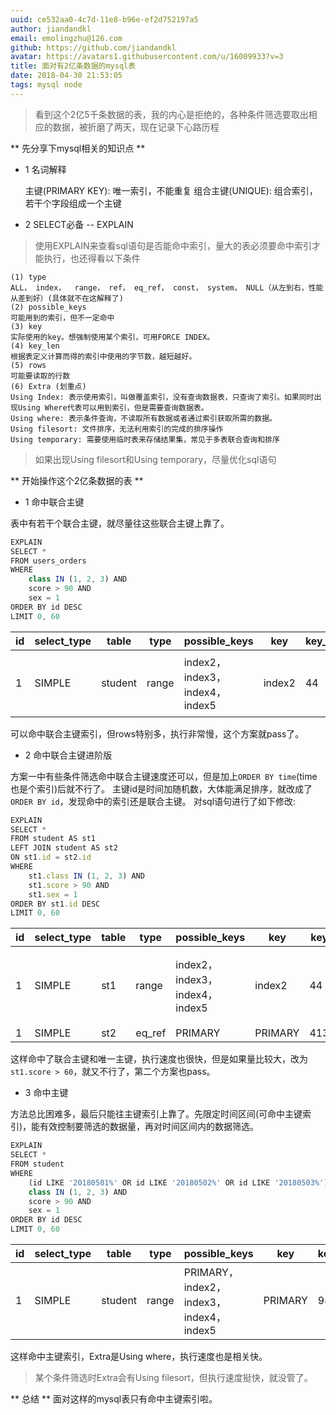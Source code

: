 ```yaml
---
uuid: ce532aa0-4c7d-11e8-b96e-ef2d752197a5
author: jiandandkl
email: emolingzhu@126.com
github: https://github.com/jiandandkl
avatar: https://avatars1.githubusercontent.com/u/16009933?v=3
title: 面对有2亿条数据的mysql表
date: 2018-04-30 21:53:05
tags: mysql node
---
```


 > 看到这个2亿5千条数据的表，我的内心是拒绝的，各种条件筛选要取出相应的数据，被折磨了两天，现在记录下心路历程

 ** 先分享下mysql相关的知识点 **
 * 1 名词解释

    主键(PRIMARY KEY): 唯一索引，不能重复
    组合主键(UNIQUE): 组合索引，若干个字段组成一个主键

* 2 SELECT必备 -- EXPLAIN
> 使用EXPLAIN来查看sql语句是否能命中索引，量大的表必须要命中索引才能执行，也还得看以下条件

    (1) type
    ALL， index，  range， ref， eq_ref， const， system， NULL（从左到右，性能从差到好）(具体就不在这解释了)
    (2) possible_keys
    可能用到的索引，但不一定命中
    (3) key
    实际使用的key。想强制使用某个索引，可用FORCE INDEX。
    (4) key_len
    根据表定义计算而得的索引中使用的字节数，越短越好。
    (5) rows
    可能要读取的行数
    (6) Extra (划重点)
    Using Index: 表示使用索引，叫做覆盖索引，没有查询数据表，只查询了索引。如果同时出现Using Where代表可以用到索引，但是需要查询数据表。
    Using where: 表示条件查询，不读取所有数据或者通过索引获取所需的数据。
    Using filesort: 文件排序，无法利用索引的完成的排序操作
    Using temporary: 需要使用临时表来存储结果集，常见于多表联合查询和排序
> 如果出现Using filesort和Using temporary，尽量优化sql语句

** 开始操作这个2亿条数据的表 **

* 1 命中联合主键

表中有若干个联合主键，就尽量往这些联合主键上靠了。

```javascript
EXPLAIN 
SELECT *
FROM users_orders
WHERE
	class IN (1, 2, 3) AND
	score > 90 AND
	sex = 1
ORDER BY id DESC
LIMIT 0, 60
```

| id | select_type | table | type | possible_keys | key | key_len | ref | rows | Extra |
| --- | --- | --- | --- | --- | --- | --- | --- | --- | --- |
| 1 | SIMPLE | student | range | index2， index3， index4， index5 | index2 | 44 | NULL | 642323 | Using index condition; Using filesort |

可以命中联合主键索引，但rows特别多，执行非常慢，这个方案就pass了。

* 2 命中联合主键进阶版

方案一中有些条件筛选命中联合主键速度还可以，但是加上`ORDER BY time`(time也是个索引)后就不行了。
主键id是时间加随机数，大体能满足排序，就改成了`ORDER BY id`，发现命中的索引还是联合主键。
对sql语句进行了如下修改:

```javascript
EXPLAIN
SELECT *
FROM student AS st1
LEFT JOIN student AS st2
ON st1.id = st2.id
WHERE
    st1.class IN (1, 2, 3) AND
    st1.score > 90 AND
    st1.sex = 1
ORDER BY st1.id DESC
LIMIT 0, 60
```
| id | select_type | table | type | possible_keys | key | key_len | ref | rows | Extra |
| --- | --- | --- | --- | --- | --- | --- | --- | --- | --- |
| 1 | SIMPLE | st1 | range | index2， index3， index4， index5 | index2 | 44 | NULL | 642323 | Using where; Using index; Using filesort |
| 1 | SIMPLE | st2 | eq_ref | PRIMARY | PRIMARY | 413800 | st.id | 1 | NULL |

这样命中了联合主键和唯一主键，执行速度也很快，但是如果量比较大，改为`st1.score > 60`，就又不行了，第二个方案也pass。

* 3 命中主键

方法总比困难多，最后只能往主键索引上靠了。先限定时间区间(可命中主键索引)，能有效控制要筛选的数据量，再对时间区间内的数据筛选。

```javascript
EXPLAIN
SELECT *
FROM student
WHERE
	(id LIKE '20180501%' OR id LIKE '20180502%' OR id LIKE '20180503%') AND
	class IN (1, 2, 3) AND
	score > 90 AND
	sex = 1
ORDER BY id DESC
LIMIT 0, 60
```

| id | select_type | table | type | possible_keys | key | key_len | ref | rows | Extra |
| --- | --- | --- | --- | --- | --- | --- | --- | --- | --- |
| 1 | SIMPLE | student | range | PRIMARY， index2， index3， index4， index5 | PRIMARY | 98 | NULL | 413800 | Using where |

这样命中主键索引，Extra是Using where，执行速度也是相关快。
> 某个条件筛选时Extra会有Using filesort，但执行速度挺快，就没管了。

 ** 总结 **
 面对这样的mysql表只有命中主键索引啦。
